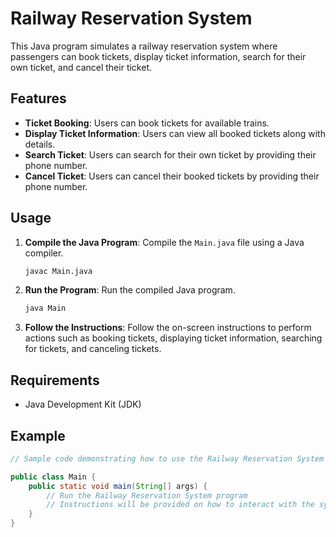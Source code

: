 # Railway Reservation System

This Java program simulates a railway reservation system where passengers can book tickets, display ticket information, search for their own ticket, and cancel their ticket.

## Features

- **Ticket Booking**: Users can book tickets for available trains.
- **Display Ticket Information**: Users can view all booked tickets along with details.
- **Search Ticket**: Users can search for their own ticket by providing their phone number.
- **Cancel Ticket**: Users can cancel their booked tickets by providing their phone number.

## Usage

1. **Compile the Java Program**: Compile the `Main.java` file using a Java compiler.

    ```bash
    javac Main.java
    ```

2. **Run the Program**: Run the compiled Java program.

    ```bash
    java Main
    ```

3. **Follow the Instructions**: Follow the on-screen instructions to perform actions such as booking tickets, displaying ticket information, searching for tickets, and canceling tickets.

## Requirements

- Java Development Kit (JDK)

## Example

```java
// Sample code demonstrating how to use the Railway Reservation System

public class Main {
    public static void main(String[] args) {
        // Run the Railway Reservation System program
        // Instructions will be provided on how to interact with the system
    }
}
